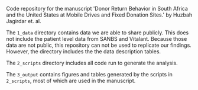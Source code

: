 Code repository for the manuscript 'Donor Return Behavior in South Africa and the United States at Mobile Drives and Fixed Donation Sites.' by Huzbah Jagirdar et. al.

The `1_data` directory contains data we are able to share publicly. This does not include the patient level data from SANBS and Vitalant. Because those data are not public, this repository can not be used to replicate our findings. However, the directory includes the the data description tables.

The `2_scripts` directory includes all code run to generate the analysis.

The `3_output` contains figures and tables generated by the scripts in `2_scripts`, most of which are used in the manuscript.


